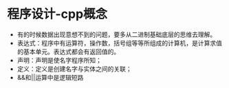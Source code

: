 # 程序设计-cpp概念

- 有的时候数据出现意想不到的问题，要多从二进制基础底层的思维去理解。
- 表达式：程序中有运算符，操作数，括号组等等所组成的计算机，是计算求值的基本单元。表达式都会有返回值的。
- 声明：声明是使名字程序所知；
- 定义：定义是创建名字与实体之间的关联；
- &&和||运算中是逻辑短路